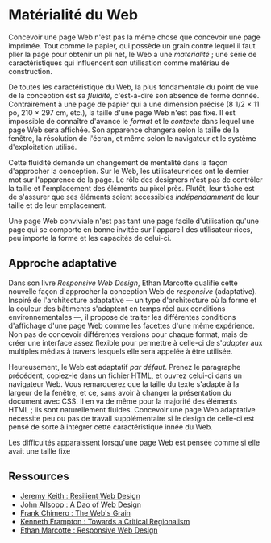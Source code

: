 # Matérialité du Web

Concevoir une page Web n'est pas la même chose que concevoir une page imprimée. Tout comme le papier, qui possède un grain contre lequel il faut plier la page pour obtenir un pli net, le Web a une *matérialité* ; une série de caractéristiques qui influencent son utilisation comme matériau de construction.

De toutes les caractéristique du Web, la plus fondamentale du point de vue de la conception est sa *fluidité*, c'est-à-dire son absence de forme donnée. Contrairement à une page de papier qui a une dimension précise (8 1/2 × 11 po, 210 × 297 cm, etc.), la taille d'une page Web n'est pas fixe. Il est impossible de connaître d'avance le *format* et le *contexte* dans lequel une page Web sera affichée. Son apparence changera selon la taille de la fenêtre, la résolution de l'écran, et même selon le navigateur et le système d'exploitation utilisé.

Cette fluidité demande un changement de mentalité dans la façon d'approcher la conception. Sur le Web, les utilisateur·rices ont le dernier mot sur l'apparence de la page. Le rôle des designers n'est pas de contrôler la taille et l'emplacement des éléments au pixel près. Plutôt, leur tâche est de s'assurer que ses éléments soient accessibles *indépendamment* de leur taille et de leur emplacement.

Une page Web conviviale n'est pas tant une page facile d'utilisation qu'une page qui se comporte en bonne invitée sur l'appareil des utilisateur·rices, peu importe la forme et les capacités de celui-ci.

## Approche adaptative

Dans son livre *Responsive Web Design*, Ethan Marcotte qualifie cette nouvelle façon d'approcher la conception Web de *responsive* (adaptative). Inspiré de l'architecture adaptative — un type d'architecture où la forme et la couleur des bâtiments s'adaptent en temps réel aux conditions environnementales —, il propose de traiter les différentes conditions d'affichage d'une page Web comme les facettes d'une même expérience. Non pas de concevoir différentes versions pour chaque format, mais de créer une interface assez flexible pour permettre à celle-ci de s'*adapter* aux multiples médias à travers lesquels elle sera appelée à être utilisée.

Heureusement, le Web est adaptatif *par défaut*. Prenez le paragraphe précédent, copiez-le dans un fichier HTML, et ouvrez celui-ci dans un navigateur Web. Vous remarquerez que la taille du texte s'adapte à la largeur de la fenêtre, et ce, sans avoir à changer la présentation du document avec CSS. Il en va de même pour la majorité des éléments HTML ; ils sont naturellement fluides. Concevoir une page Web adaptative nécessite peu ou pas de travail supplémentaire si le design de celle-ci est pensé de sorte à intégrer cette caractéristique innée du Web.

Les difficultés apparaissent lorsqu'une page Web est pensée comme si elle avait une taille fixe


## Ressources

- [Jeremy Keith : Resilient Web Design](https://resilientwebdesign.com)
- [John Allsopp : A Dao of Web Design](https://alistapart.com/article/dao/)
- [Frank Chimero : The Web's Grain](https://frankchimero.com/blog/2015/the-webs-grain/)
- [Kenneth Frampton : Towards a Critical Regionalism](https://www.oasejournal.nl/en/Issues/103/TowardsaCriticalRegionalism#014)
- [Ethan Marcotte : Responsive Web Design](https://abookapart.com/products/responsive-web-design)